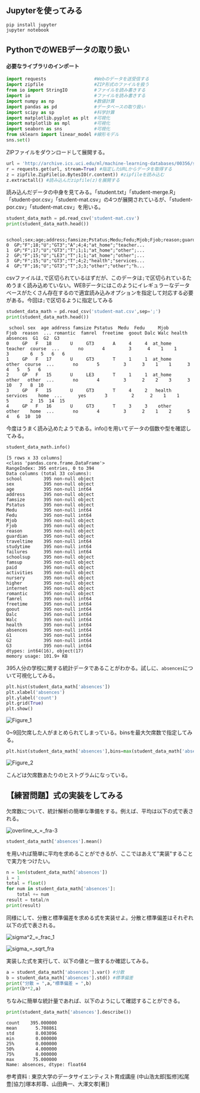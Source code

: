 ## Jupyterを使ってみる
```
pip install jupyter
jupyter notebook 
```

## PythonでのWEBデータの取り扱い

#### 必要なライブラリのインポート
```python
import requests                  #Webのデータを送受信する
import zipfile                   #ZIP形式のファイルを扱う
from io import StringIO          #ファイルを読み書きする
import io                        #ファイルを読み書きする
import numpy as np               #数値計算
import pandas as pd              #データベースの取り扱い
import scipy as sp               #科学計算
import matplotlib.pyplot as plt  #可視化
import matplotlib as mpl         #可視化
import seaborn as sns            #可視化
from sklearn import linear_model #線形モデル
sns.set()
```
ZIPファイルをダウンロードして展開する。
```python
url = 'http://archive.ics.uci.edu/ml/machine-learning-databases/00356/student.zip' #URLを指定する
r = requests.get(url, stream=True) #指定したURLからデータを取得する
z = zipfile.ZipFile(io.BytesIO(r.content)) #zipfileを読み込む
z.extractall() #読み込んだzipfile(z)を展開する
```
読み込んだデータの中身を見てみる。「student.txt」「student-merge.R」「student-por.csv」「student-mat.csv」の4つが展開されているが、「student-por.csv」「student-mat.csv」を用いる。
```python
student_data_math = pd.read_csv('student-mat.csv')
print(student_data_math.head())
```
```
 school;sex;age;address;famsize;Pstatus;Medu;Fedu;Mjob;Fjob;reason;guardian;traveltime;studytime;failures;schoolsup;famsup;paid;activities;nursery;higher;internet;romantic;famrel;freetime;goout;Dalc;Walc;health;absences;G1;G2;G3
0  GP;"F";18;"U";"GT3";"A";4;4;"at_home";"teacher...
1  GP;"F";17;"U";"GT3";"T";1;1;"at_home";"other";...
2  GP;"F";15;"U";"LE3";"T";1;1;"at_home";"other";...
3  GP;"F";15;"U";"GT3";"T";4;2;"health";"services...
4  GP;"F";16;"U";"GT3";"T";3;3;"other";"other";"h...
```
csvファイルは`,`で区切られているはずだが、このデータは`;`で区切られているためうまく読み込めていない。WEBデータにはこのようにイレギュラーなデータベースがたくさん存在するので適宜読み込みオプションを指定して対応する必要がある。今回は`;`で区切るように指定してみる
```python
student_data_math = pd.read_csv('student-mat.csv',sep=';')
print(student_data_math.head())
```
```
 school sex  age address famsize Pstatus  Medu  Fedu     Mjob      Fjob  reason  ... romantic  famrel  freetime  goout Dalc Walc health absences  G1  G2  G3
0     GP   F   18       U     GT3       A     4     4  at_home   teacher  course  ...       no       4         3      4    1    1      3        6   5   6   6
1     GP   F   17       U     GT3       T     1     1  at_home     other  course  ...       no       5         3      3    1    1      3        4   5   5   6
2     GP   F   15       U     LE3       T     1     1  at_home     other   other  ...       no       4         3      2    2    3      3       10   7   8  10
3     GP   F   15       U     GT3       T     4     2   health  services    home  ...      yes       3         2      2    1    1      5        2  15  14  15
4     GP   F   16       U     GT3       T     3     3    other     other    home  ...       no       4         3      2    1    2      5        4   6  10  10
```
今度はうまく読み込めたようである。info()を用いてデータの個数や型を確認してみる。
```python
student_data_math.info()
```
```
[5 rows x 33 columns]
<class 'pandas.core.frame.DataFrame'>
RangeIndex: 395 entries, 0 to 394
Data columns (total 33 columns):
school        395 non-null object
sex           395 non-null object
age           395 non-null int64
address       395 non-null object
famsize       395 non-null object
Pstatus       395 non-null object
Medu          395 non-null int64
Fedu          395 non-null int64
Mjob          395 non-null object
Fjob          395 non-null object
reason        395 non-null object
guardian      395 non-null object
traveltime    395 non-null int64
studytime     395 non-null int64
failures      395 non-null int64
schoolsup     395 non-null object
famsup        395 non-null object
paid          395 non-null object
activities    395 non-null object
nursery       395 non-null object
higher        395 non-null object
internet      395 non-null object
romantic      395 non-null object
famrel        395 non-null int64
freetime      395 non-null int64
goout         395 non-null int64
Dalc          395 non-null int64
Walc          395 non-null int64
health        395 non-null int64
absences      395 non-null int64
G1            395 non-null int64
G2            395 non-null int64
G3            395 non-null int64
dtypes: int64(16), object(17)
memory usage: 101.9+ KB
```
395人分の学校に関する統計データであることがわかる。試しに、`absences`について可視化してみる。
```python
plt.hist(student_data_math['absences'])
plt.xlabel('absences')
plt.ylabel('count')
plt.grid(True)
plt.show()
```
![Figure_1](https://user-images.githubusercontent.com/7247018/60866431-50a58e80-a263-11e9-82d7-b84480cb32e2.png)

0~9回欠席した人がまとめられてしまっている。binsを最大欠席数で指定してみる。

```python
plt.hist(student_data_math['absences'],bins=max(student_data_math['absences']))
```

![Figure_2](https://user-images.githubusercontent.com/7247018/60867060-e8f04300-a264-11e9-97c2-99e7c023a588.png)

こんどは欠席数あたりのヒストグラムになっている。

## 【練習問題】式の実装をしてみる

欠席数について、統計解析の簡単な準備をする。例えば、平均は以下の式で表される。

![overline_x_=_fra-3](https://user-images.githubusercontent.com/7247018/60870453-dc231d80-a26b-11e9-8697-594a9f03392e.png)

```python
student_data_math['absences'].mean()
```
を用いれば簡単に平均を求めることができるが、ここではあえて"実装"することで実力をつけたい。
```python
n = len(student_data_math['absences'])
i = 1
total = float()
for num in student_data_math['absences']:
    total += num
result = total/n
print(result)
```

同様にして、分散と標準偏差を求める式を実装せよ。分散と標準偏差はそれぞれ以下の式で表される。

![sigma^2_=_frac_1](https://user-images.githubusercontent.com/7247018/60872645-02e35300-a270-11e9-836e-e829aee04b28.png)

![sigma_=_sqrt_fra](https://user-images.githubusercontent.com/7247018/60872581-df200d00-a26f-11e9-9719-7aa741c90c8d.png)

実装した式を実行して、以下の値と一致するか確認してみる。
```python
a = student_data_math['absences'].var() #分散
b = student_data_math['absences'].std() #標準偏差
print("分散 = ",a,"標準偏差 = ",b)
print(b**2,a)
```

ちなみに簡単な統計量であれば、以下のようにして確認することができる。
```python
print(student_data_math['absences'].describe())
```
```
count    395.000000
mean       5.708861
std        8.003096
min        0.000000
25%        0.000000
50%        4.000000
75%        8.000000
max       75.000000
Name: absences, dtype: float64
```

参考資料 : 東京大学のデータサイエンティスト育成講座 (中山浩太郎[監修]松尾豊[協力]塚本邦尊、山田典一、大澤文孝[著])
